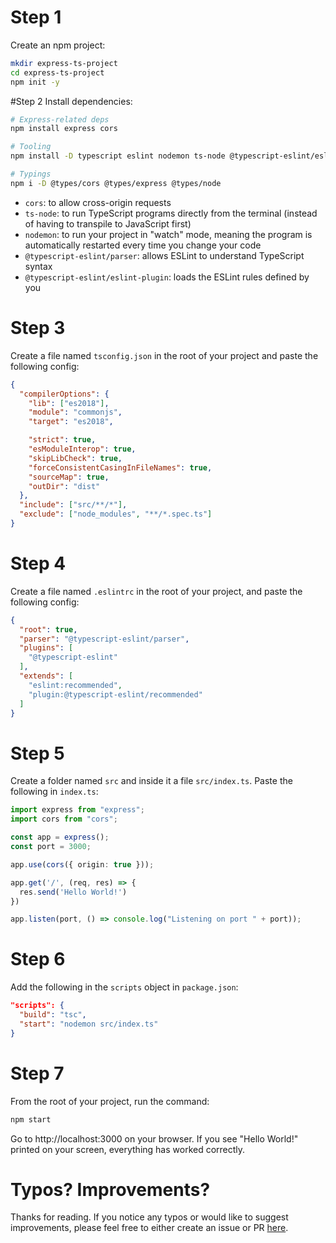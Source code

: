 # Step 1
Create an npm project:
```sh
mkdir express-ts-project
cd express-ts-project
npm init -y
```

#Step 2
Install dependencies:
```sh
# Express-related deps
npm install express cors

# Tooling
npm install -D typescript eslint nodemon ts-node @typescript-eslint/eslint-plugin @typescript-eslint/parser

# Typings
npm i -D @types/cors @types/express @types/node
```
- `cors`: to allow cross-origin requests
- `ts-node`: to run TypeScript programs directly from the terminal (instead of having to transpile to JavaScript first)
- `nodemon`: to run your project in "watch" mode, meaning the program is automatically restarted every time you change your code
- `@typescript-eslint/parser`: allows ESLint to understand TypeScript syntax
- `@typescript-eslint/eslint-plugin`: loads the ESLint rules defined by you

# Step 3
Create a file named `tsconfig.json` in the root of your project and paste the following config:

```json
{
  "compilerOptions": {
    "lib": ["es2018"],
    "module": "commonjs",
    "target": "es2018",

    "strict": true,
    "esModuleInterop": true,
    "skipLibCheck": true,
    "forceConsistentCasingInFileNames": true,
    "sourceMap": true,
    "outDir": "dist"
  },
  "include": ["src/**/*"],
  "exclude": ["node_modules", "**/*.spec.ts"]
}
```

# Step 4
Create a file named `.eslintrc` in the root of your project, and paste the following config:
```json
{
  "root": true,
  "parser": "@typescript-eslint/parser",
  "plugins": [
    "@typescript-eslint"
  ],
  "extends": [
    "eslint:recommended",
    "plugin:@typescript-eslint/recommended"
  ]
}
```

# Step 5
Create a folder named `src` and inside it a file `src/index.ts`. Paste the following in `index.ts`:
```ts
import express from "express";
import cors from "cors";

const app = express();
const port = 3000;

app.use(cors({ origin: true }));

app.get('/', (req, res) => {
  res.send('Hello World!')
})

app.listen(port, () => console.log("Listening on port " + port));
```

# Step 6
Add the following in the `scripts` object in `package.json`:
```json
"scripts": {
  "build": "tsc",
  "start": "nodemon src/index.ts"
}
```

# Step 7
From the root of your project, run the command:
```sh
npm start
```
Go to http://localhost:3000 on your browser. If you see "Hello World!" printed on your screen, everything has worked correctly.

# Typos? Improvements?
Thanks for reading. If you notice any typos or would like to suggest improvements, please feel free to either create an issue or PR [here](https://github.com/metamodal/blog/blob/master/quick-express-typescript-setup/quick-express-typescript-setup.md).